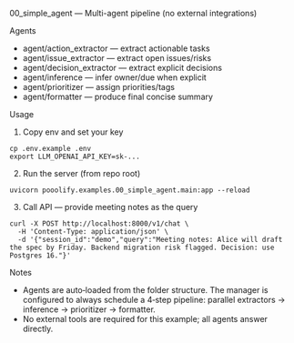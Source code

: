 00_simple_agent — Multi-agent pipeline (no external integrations)

Agents

- agent/action_extractor — extract actionable tasks
- agent/issue_extractor — extract open issues/risks
- agent/decision_extractor — extract explicit decisions
- agent/inference — infer owner/due when explicit
- agent/prioritizer — assign priorities/tags
- agent/formatter — produce final concise summary

Usage

1. Copy env and set your key

```
cp .env.example .env
export LLM_OPENAI_API_KEY=sk-...
```

2. Run the server (from repo root)

```
uvicorn pooolify.examples.00_simple_agent.main:app --reload
```

3. Call API — provide meeting notes as the query

```
curl -X POST http://localhost:8000/v1/chat \
  -H 'Content-Type: application/json' \
  -d '{"session_id":"demo","query":"Meeting notes: Alice will draft the spec by Friday. Backend migration risk flagged. Decision: use Postgres 16."}'
```

Notes

- Agents are auto‑loaded from the folder structure. The manager is configured to always schedule a 4‑step pipeline: parallel extractors → inference → prioritizer → formatter.
- No external tools are required for this example; all agents answer directly.
